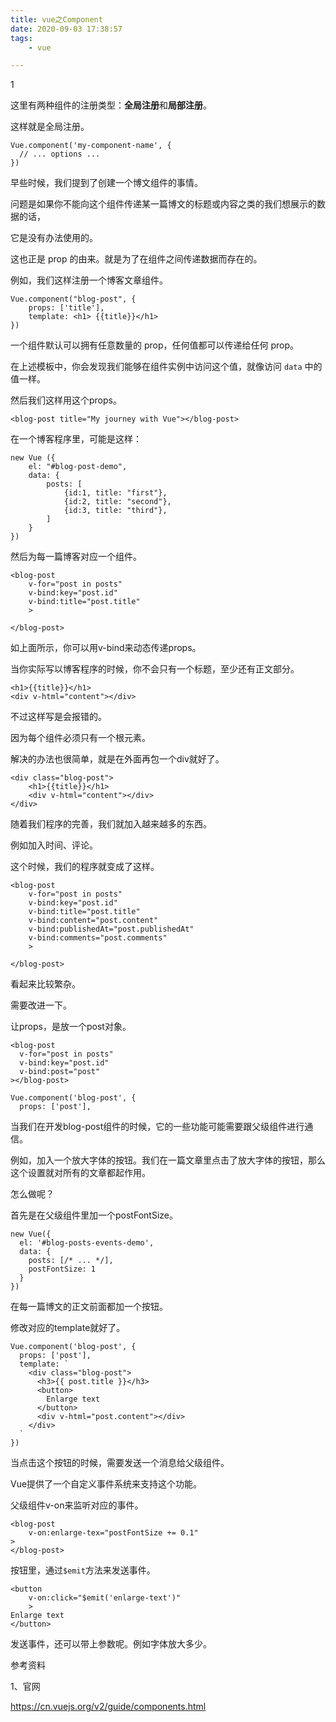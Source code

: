 ```yaml
---
title: vue之Component
date: 2020-09-03 17:38:57
tags:
	- vue

---
```


1

这里有两种组件的注册类型：**全局注册**和**局部注册**。

这样就是全局注册。

```
Vue.component('my-component-name', {
  // ... options ...
})
```

早些时候，我们提到了创建一个博文组件的事情。

问题是如果你不能向这个组件传递某一篇博文的标题或内容之类的我们想展示的数据的话，

它是没有办法使用的。

这也正是 prop 的由来。就是为了在组件之间传递数据而存在的。

例如，我们这样注册一个博客文章组件。

```
Vue.component("blog-post", {
	props: ['title'],
	template: <h1> {{title}}</h1>
})
```

一个组件默认可以拥有任意数量的 prop，任何值都可以传递给任何 prop。

在上述模板中，你会发现我们能够在组件实例中访问这个值，就像访问 `data` 中的值一样。

然后我们这样用这个props。

```
<blog-post title="My journey with Vue"></blog-post>
```

在一个博客程序里，可能是这样：

```
new Vue ({
	el: "#blog-post-demo",
	data: {
		posts: [
			{id:1, title: "first"},
			{id:2, title: "second"},
			{id:3, title: "third"},
		]
	}
})
```

然后为每一篇博客对应一个组件。

```
<blog-post
	v-for="post in posts"
	v-bind:key="post.id"
	v-bind:title="post.title"
	>
	
</blog-post>
```

如上面所示，你可以用v-bind来动态传递props。

当你实际写以博客程序的时候，你不会只有一个标题，至少还有正文部分。

```
<h1>{{title}}</h1>
<div v-html="content"></div>
```

不过这样写是会报错的。

因为每个组件必须只有一个根元素。

解决的办法也很简单，就是在外面再包一个div就好了。

```
<div class="blog-post">
	<h1>{{title}}</h1>
	<div v-html="content"></div>
</div>
```

随着我们程序的完善，我们就加入越来越多的东西。

例如加入时间、评论。

这个时候，我们的程序就变成了这样。

```
<blog-post
	v-for="post in posts"
	v-bind:key="post.id"
	v-bind:title="post.title"
	v-bind:content="post.content"
	v-bind:publishedAt="post.publishedAt"
	v-bind:comments="post.comments"
	>
	
</blog-post>
```

看起来比较繁杂。

需要改进一下。

让props，是放一个post对象。

```
<blog-post
  v-for="post in posts"
  v-bind:key="post.id"
  v-bind:post="post"
></blog-post>
```

```
Vue.component('blog-post', {
  props: ['post'],
```

当我们在开发blog-post组件的时候，它的一些功能可能需要跟父级组件进行通信。

例如，加入一个放大字体的按钮。我们在一篇文章里点击了放大字体的按钮，那么这个设置就对所有的文章都起作用。

怎么做呢？

首先是在父级组件里加一个postFontSize。

```
new Vue({
  el: '#blog-posts-events-demo',
  data: {
    posts: [/* ... */],
    postFontSize: 1
  }
})
```

在每一篇博文的正文前面都加一个按钮。

修改对应的template就好了。

```
Vue.component('blog-post', {
  props: ['post'],
  template: `
    <div class="blog-post">
      <h3>{{ post.title }}</h3>
      <button>
        Enlarge text
      </button>
      <div v-html="post.content"></div>
    </div>
  `
})
```

当点击这个按钮的时候，需要发送一个消息给父级组件。

Vue提供了一个自定义事件系统来支持这个功能。

父级组件v-on来监听对应的事件。

```
<blog-post
	v-on:enlarge-tex="postFontSize += 0.1"
>
</blog-post>
```

按钮里，通过`$emit`方法来发送事件。

```
<button 
	v-on:click="$emit('enlarge-text')"
	>
Enlarge text
</button>
```

发送事件，还可以带上参数呢。例如字体放大多少。







参考资料

1、官网

https://cn.vuejs.org/v2/guide/components.html